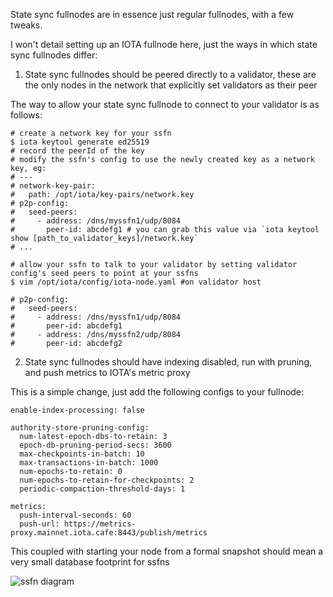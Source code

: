 State sync fullnodes are in essence just regular fullnodes, with a few tweaks.

I won't detail setting up an IOTA fullnode here, just the ways in which state sync fullnodes differ:

1. State sync fullnodes should be peered directly to a validator, these are the only nodes in the network that explicitly set validators as their peer

The way to allow your state sync fullnode to connect to your validator is as follows:

```
# create a network key for your ssfn
$ iota keytool generate ed25519
# record the peerId of the key
# modify the ssfn's config to use the newly created key as a network key, eg:
# ---
# network-key-pair:
#   path: /opt/iota/key-pairs/network.key
# p2p-config:
#   seed-peers:
#     - address: /dns/myssfn1/udp/8084
#       peer-id: abcdefg1 # you can grab this value via `iota keytool show [path_to_validator_keys]/network.key`
# ...

# allow your ssfn to talk to your validator by setting validator config's seed peers to point at your ssfns
$ vim /opt/iota/config/iota-node.yaml #on validator host

# p2p-config:
#   seed-peers:
#     - address: /dns/myssfn1/udp/8084
#       peer-id: abcdefg1
#     - address: /dns/myssfn2/udp/8084
#       peer-id: abcdefg2
```

2. State sync fullnodes should have indexing disabled, run with pruning, and push metrics to IOTA's metric proxy

This is a simple change, just add the following configs to your fullnode:

```
enable-index-processing: false

authority-store-pruning-config:
  num-latest-epoch-dbs-to-retain: 3
  epoch-db-pruning-period-secs: 3600
  max-checkpoints-in-batch: 10
  max-transactions-in-batch: 1000
  num-epochs-to-retain: 0
  num-epochs-to-retain-for-checkpoints: 2
  periodic-compaction-threshold-days: 1

metrics:
  push-interval-seconds: 60
  push-url: https://metrics-proxy.mainnet.iota.cafe:8443/publish/metrics
```

This coupled with starting your node from a formal snapshot should mean a very small database footprint for ssfns

![ssfn diagram](nre/ssfn-diagram.png)
